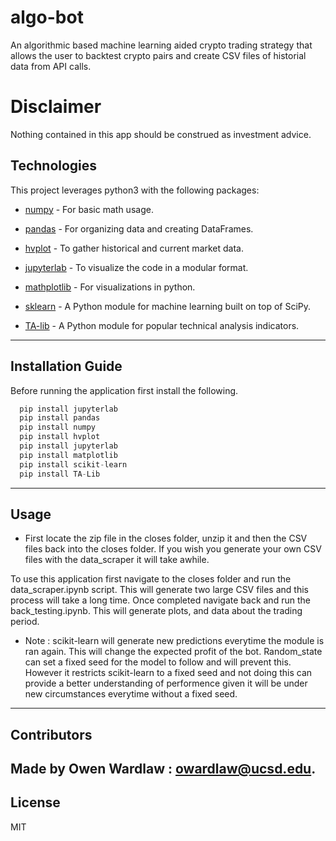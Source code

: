 # algo-bot
An algorithmic based machine learning aided crypto trading strategy that allows the user to backtest crypto pairs and create CSV files of historial data from API calls.

# Disclaimer 
Nothing contained in this app should be construed as investment advice.

## Technologies

This project leverages python3 with the following packages:

* [numpy](https://pypi.org/project/numpy/) - For basic math usage.

* [pandas](https://github.com/pandas-dev/pandas) - For organizing data and creating DataFrames.

* [hvplot](https://pypi.org/project/hvplot/) - To gather historical and current market data. 

* [jupyterlab](https://jupyter.org/install.html) - To visualize the code in a modular format. 

* [mathplotlib](https://pypi.org/project/matplotlib/) - For visualizations in python. 

* [sklearn](https://pypi.org/project/scikit-learn/) - A Python module for machine learning built on top of SciPy. 

* [TA-lib](https://pypi.org/project/TA-Lib/) - A Python module for popular technical analysis indicators. 

---

## Installation Guide

Before running the application first install the following.

```python
  pip install jupyterlab
  pip install pandas
  pip install numpy
  pip install hvplot
  pip install jupyterlab
  pip install matplotlib
  pip install scikit-learn
  pip install TA-Lib
```

---

## Usage

* First locate the zip file in the closes folder, unzip it and then the CSV files back into the closes folder. If you wish you generate your own CSV files with the data_scraper it will take awhile.

To use this application first navigate to the closes folder and run the data_scraper.ipynb script. This will generate two large CSV files and this process will take a long time. Once completed navigate back and run the back_testing.ipynb. This will generate plots, and data about the trading period. 

* Note : scikit-learn will generate new predictions everytime the module is ran again. This will change the expected profit of the bot. Random_state can set a            fixed seed for the model to follow and will prevent this. However it restricts scikit-learn to a fixed seed and not doing this can provide a better              understanding of performence given it will be under new circumstances everytime without a fixed seed. 


---

## Contributors

Made by Owen Wardlaw : owardlaw@ucsd.edu.
---

## License

MIT
